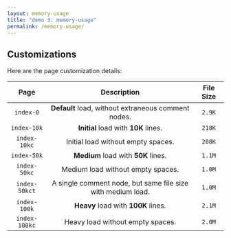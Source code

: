 ```yaml
---
layout: memory-usage
title: "demo 3: memory-usage"
permalink: /memory-usage/
---
```


## Customizations

Here are the page customization details:

|     Page      |                         Description                         | File Size |
| :-----------: | :---------------------------------------------------------: | :-------: |
|   `index-0`   |     **Default** load, without extraneous comment nodes.     |  `2.9K`   |
|  `index-10k`  |            **Initial** load with **10K** lines.             |  `218K`   |
| `index-10kc`  |             Initial load without empty spaces.              |  `208K`   |
|  `index-50k`  |             **Medium** load with **50K** lines.             |  `1.1M`   |
| `index-50kc`  |              Medium load without empty spaces.              |  `1.0M`   |
| `index-50kct` | A single comment node, but same file size with medium load. |  `1.0M`   |
| `index-100k`  |             **Heavy** load with **100K** lines.             |  `2.1M`   |
| `index-100kc` |              Heavy load without empty spaces.               |  `2.0M`   |

